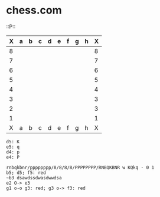 chess.com
======

::P::


| X   | a   | b   | c   | d   | e   | f   | g   | h   |  X  |
| --- | --- | --- | --- | --- | --- | --- | --- | --- | --- |
| 8   |     |     |     |     |     |     |     |     |   8 |
| 7 |   |   |   |   |   |   |   |  | 7 | 
| 6 |   |   |   |   |   |   |   |  | 6 |
| 5 |   |   |   |   |   |   |   |  | 5 |
| 4 |   |   |   |   |   |   |   |  | 4 |
| 3 |   |   |   |   |   |   |   |  | 3 |
| 2 |   |   |   |   |   |   |   |  | 3 |
| 1 |   |   |   |   |   |   |   |  | 1 |
| X | a | b | c | d | e | f | g | h | X |

```chess
d5: K
e5: q
d4: p
e4: P
```

```fen
rnbqkbnr/pppppppp/8/8/8/8/PPPPPPPP/RNBQKBNR w KQkq - 0 1
b5; d5; f5: red
~b3 dsawdssdwasdwwdsa
e2 O-> e3
g1 o-o g3: red; g3 o-> f3: red
```
